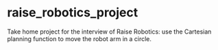 # raise_robotics_project
Take home project for the interview of Raise Robotics: use the Cartesian planning function to move the robot arm in a circle.

